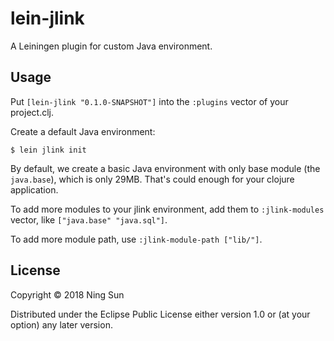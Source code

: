 # lein-jlink

A Leiningen plugin for custom Java environment.

## Usage

Put `[lein-jlink "0.1.0-SNAPSHOT"]` into the `:plugins` vector of your project.clj.

Create a default Java environment:

```
$ lein jlink init
```

By default, we create a basic Java environment with only base module
(the `java.base`), which is only 29MB. That's could enough for your
clojure application.

To add more modules to your jlink environment, add them to
`:jlink-modules` vector, like `["java.base" "java.sql"]`.

To add more module path, use `:jlink-module-path ["lib/"]`.

## License

Copyright © 2018 Ning Sun

Distributed under the Eclipse Public License either version 1.0 or (at
your option) any later version.
